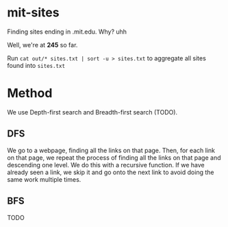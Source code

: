 # mit-sites

Finding sites ending in .mit.edu. Why? uhh

Well, we're at **245** so far.

Run `cat out/* sites.txt | sort -u > sites.txt` to aggregate all sites found
into `sites.txt`

# Method

We use Depth-first search and Breadth-first search (TODO).

## DFS

We go to a webpage, finding all the links on that page. Then, for each link on
that page, we repeat the process of finding all the links on that page and
descending one level. We do this with a recursive function. If we have already
seen a link, we skip it and go onto the next link to avoid doing the same work
multiple times.

## BFS

TODO
